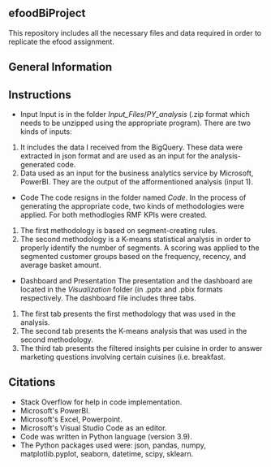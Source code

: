 ## efoodBiProject
This repository includes all the necessary files and data required in order to replicate the efood assignment.
## General Information

## Instructions 								
- Input
Input is in the folder *Input_Files*/*PY_analysis* (.zip format which needs to be unzipped using the appropriate program). There are two kinds of inputs:
1. It includes the data I received from the BigQuery. These data were extracted in json format and are used as an input for the analysis-generated code. 
2. Data used as an input for the business analytics service by Microsoft, PowerBI. They are the output of the afformentioned analysis (input 1).
- Code 
The code resigns in the folder named *Code*. In the process of generating the appropriate code, two kinds of methodologies were applied. For both methodlogies RMF KPIs were created.
1. The first methodology is based on segment-creating rules.
2. The second methodology is a K-means statistical analysis in order to properly identify the number of segments. A scoring was applied to the segmented customer groups based on the frequency, recency, and average basket amount.
- Dashboard and Presentation
The presentation and the dashboard are located in the *Visualization* folder (in .pptx and .pbix formats respectively. The dashboard file includes three tabs.
1. The first tab presents the first methodology that was used in the analysis.
2. The second tab presents the K-means analysis that was used in the second methodology. 
3. The third tab presents the filtered insights per cuisine in order to answer marketing questions involving certain cuisines (i.e. breakfast.
## Citations
- Stack Overflow for help in code implementation.
- Microsoft's PowerBI.
- Microsoft's Excel, Powerpoint.
- Microsoft's Visual Studio Code as an editor.
- Code was written in Python language (version 3.9).
- The Python packages used were: json, pandas, numpy, matplotlib.pyplot, seaborn, datetime, scipy, sklearn.
